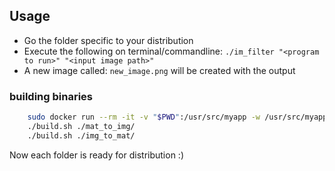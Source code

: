 ## Usage
- Go the folder specific to your distribution 
- Execute the following on terminal/commandline: `./im_filter "<program to run>" "<input image path>"`
- A new image called: `new_image.png` will be created with the output

### building binaries

```bash
    sudo docker run --rm -it -v "$PWD":/usr/src/myapp -w /usr/src/myapp golang bash
    ./build.sh ./mat_to_img/
    ./build.sh ./img_to_mat/
```

Now each folder is ready for distribution :)
